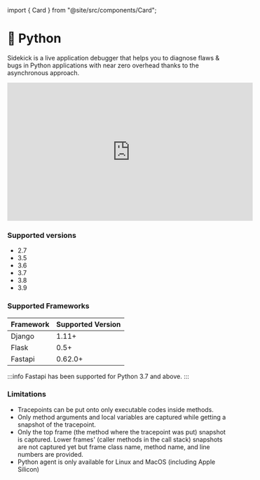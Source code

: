 import { Card } from "@site/src/components/Card";


# 🐍 Python

Sidekick is a live application debugger that helps you to diagnose flaws & bugs in Python applications with near zero overhead thanks to the asynchronous approach.

<iframe width="560" height="315" src="https://www.youtube.com/embed/Dt5HoOpFjYE" title="YouTube video player" frameborder="0" allow="accelerometer; autoplay; clipboard-write; encrypted-media; gyroscope; picture-in-picture; web-share" allowfullscreen></iframe>

### Supported versions

* 2.7
* 3.5
* 3.6
* 3.7
* 3.8
* 3.9

### Supported Frameworks

| Framework | Supported Version |
| --------- | ----------------- |
| Django    | 1.11+             |
| Flask     | 0.5+              |
| Fastapi   | 0.62.0+           |

:::info
Fastapi has been supported for Python 3.7 and above.
:::


<div className="w-full cols-1">

<Card title="Article: Capturing Exception Call Stacks in Python Applications with Sidekick" target="https://medium.com/runsidekick/capturing-exception-call-stacks-in-python-applications-with-sidekick-d4474374659" isNewWindow={true}>

</Card>

<Card title="Article: Live Debugging Python Applications" target="https://medium.com/runsidekick/live-debugging-python-applications-cbec3e4099ab" isNewWindow={true}>

</Card>

</div>

### Limitations

* Tracepoints can be put onto only executable codes inside methods.
* Only method arguments and local variables are captured while getting a snapshot of the tracepoint.&#x20;
* Only the top frame (the method where the tracepoint was put) snapshot is captured. Lower frames' (caller methods in the call stack) snapshots are not captured yet but frame class name, method name, and line numbers are provided.
* Python agent is only available for Linux and MacOS (including Apple Silicon)
